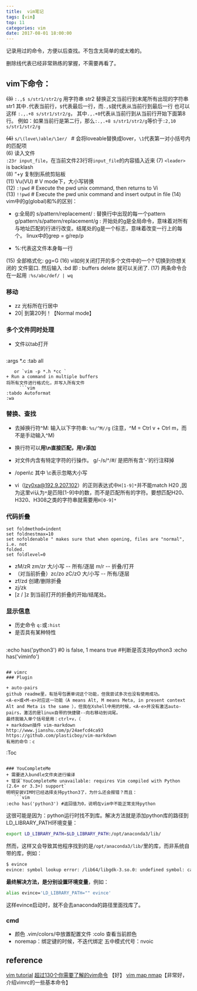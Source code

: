 ```yaml
---
title:  vim笔记 
tags: [vim]   
top: 11
categories: vim   
date: 2017-08-01 18:00:00
---
```



记录用过的命令，方便以后查找。不包含太简单的或太难的。
<!-- more -->
删除线代表已经非常熟练的掌握，不需要再看了。
## vim下命令： 

~~(3)~~ `:.,$ s/str1/str2/g` 用字符串 str2 替换正文当前行到末尾所有出现的字符串 str1 
其中`.`代表当前行，`$`代表最后一行，而`.,$`就代表从当前行到最后一行
也可以这样 `:.,.+8 s/str1/str2/g`， 其中`.,.+8`代表从当前行到从当前行开始下面第8行。
例如：如果当前行是第二行，那么`:.,.+8 s/str1/str2/g`等价于`:2,10 s/str1/str2/g`

~~(4)~~ ` s/\(love\)able/\1er/  ` # 会将loveable替换成lover，`\1`代表第一对小括号内的匹配项   
(6) 读入文件   
`:23r input_file`，在当前文件23行将`input_file`的内容插入近来
(7) `<leader>` is backlash   
(8) “+y  复制到系统剪贴板   
(11) Vu(VU) # V mode下，大小写转换   
(12) `:!pwd` # Execute the pwd unix command, then returns to Vi   
(13) `!!pwd` # Execute the pwd unix command and insert output in file 
(14) vim中的g(global)和%的区别：   
   + g:全局的
s/pattern/replacement/  : 替换行中出现的每一个pattern
g/pattern/s/pattern/replacement/g : 开始处的g是全局命令，意味着对所有与地址匹配的行进行改变。结尾处的g是一个标志，意味着改变一行上的每个。
   linux中的grep = g/rep/p

   + %:代表这文件本身每一行

(15) 全部格式化: gg=G
(16) vi如何关闭打开的多个文件中的一个?
切换到你想关闭的 文件窗口.
然后输入 :bd
即 : buffers delete
就可以关闭了.
(17) 两条命令合在一起用
`:%s/abc/def/ | wq`
### 移动
+ zz 光标所在行居中
+ 20| 到第20列！【Normal mode】

### 多个文件同时处理
+ 文件以tab打开
   ```language
:args *.c
:tab all
```
   or `vim -p *.h *cc `
+ Run a command in multiple buffers
将所有文件进行格式化，并写入所有文件
     ```vim
:tabdo Autoformat
:wa 
```

### 替换、查找
+ 去掉换行符^M: 输入以下字符串: `%s/^M//g`  (注意，^M = Ctrl v + Ctrl m，而不是手动输入^M)
+ 换行符可以**用\n直接匹配，用\r添加**

+ 对文件内含有特定字符的行操作。
g/-/s/^/#/ 是把所有含‘-’的行注释掉


+ /open\c
    其中 \c表示忽略大小写
+ vi（lzy0xa@192.9.207.102）的正则表达式中`H[1-9]*`并不能match H20 ,因为这里vi认为`*`是匹陪[1-9]中的数，而不是匹配所有的字符。要想匹配H20、H320、H308之类的字符串就需要用`H[0-9]*`

### 代码折叠

   ```vimscript
set foldmethod=indent                                                        
set foldnestmax=10                                                           
set nofoldenable " makes sure that when opening, files are "normal", i.e. not
folded.                                                                      
set foldlevel=0                                                              
```
+ zM/zR zm/zr 
大/小写 -- 所有/逐层 
m/r -- 折叠/打开
+ （对当前折叠）zc/zo zC/zO
大/小写 -- 所有/逐层 
+ zf/zd 创建/删除折叠
+ zj/zk
+ [z / ]z       到当前打开的折叠的开始/结尾处。

### 显示信息
+ 历史命令
`q:`或`:hist`
+ 是否具有某种特性
   ```vim
:echo has('python3') #0 is false, 1 means true #判断是否支持python3
:echo has('viminfo')
```

## vimrc
### Plugin

+ auto-pairs 
github readme里，有括号包裹单词这个功能，但我尝试多次也没有使用成功。
<A-e>或<M-e>对应这一功能（A means Alt, M means Meta, in present context Alt and Meta is the same ），但我在Xshell中用的时候，<A-e>并没有激活auto-pairs，激活的是linux自带的快捷键--向右移动到词尾。
最终我输入单个括号是用：ctrl+v，（
+ markdown插件 vim-markdown
http://www.jianshu.com/p/24aefcd4ca93
https://github.com/plasticboy/vim-markdown
有用的命令：c
   ```
:Toc
```

### YouCompleteMe 
+ 需要进入bundle文件夹进行编译
+ 错误`YouCompleteMe unavailable: requires Vim compiled with Python (2.6+ or 3.3+) support`
明明安装VIM时已经选择支持python3了，为什么还会报错？而且：
   ```vim
:echo has('python3') #返回值为0，说明在vim中不能正常支持python
```
   这很可能是因为：python运行时找不到库。解决方法就是添加python库的路径到LD_LIBRARY_PATH环境变量：
   ```bash
export LD_LIBRARY_PATH=$LD_LIBRARY_PATH:/opt/anaconda3/lib/
```
   然而，这样又会导致其他程序找到的是`/opt/anaconda3/lib/`里的库，而非系统自带的库，例如：
   ```bash
$ evince
evince: symbol lookup error: /lib64/libgdk-3.so.0: undefined symbol: cairo_surface_set_device_scale
```
   **最终解决方法，是分别设置环境变量**，例如：
   ```bash
alias evince='LD_LIBRARY_PATH="" evince'
```
   这样evince启动时，就不会去anaconda的路径里面找库了。

### cmd
+ 颜色
.vim/colors/中放置配置文件
:colo 查看当前颜色
+ noremap：绑定键的时候，不迭代绑定
五中模式代号：nvoic


## reference 

[vim tutorial](https://danielmiessler.com/study/vim/#why)
[超过130个你需要了解的vim命令](http://developer.51cto.com/art/201308/406941.htm) 【好】
[vim map nmap](http://www.cnblogs.com/lq0729/archive/2011/12/24/2300189.html)【非常好，介绍vimrc的一些基本命令】

